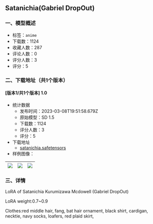 ## Satanichia(Gabriel DropOut)
### 一、模型概述

- 标签：`anime`
- 下载数：1124
- 收藏人数：287
- 评论人数：0
- 评分人数：3
- 评分：5

### 二、下载地址（共1个版本）

#### [版本1/共1个版本] 1.0

- 统计数据
  - 发布时间：2023-03-08T19:51:58.679Z
  - 原始模型：SD 1.5
  - 下载数：1124
  - 评分人数：3
  - 评分：5
- 下载地址
  - [satanichia.safetensors](https://civitai.com/api/download/models/20196)
- 样例图像：

| <img src="https://image.civitai.com/xG1nkqKTMzGDvpLrqFT7WA/91bcd047-32fa-4027-d527-4fabf4f83400/width=450/213514.jpeg" /> | <img src="https://image.civitai.com/xG1nkqKTMzGDvpLrqFT7WA/32c0c22e-4533-4018-e3f5-673beb60cc00/width=450/213512.jpeg" /> | <img src="https://image.civitai.com/xG1nkqKTMzGDvpLrqFT7WA/0b66a8f9-9462-4a9b-6693-9805127b0900/width=450/213510.jpeg" /> |
| ---- | ---- | ---- |


### 三、详情
<p>LoRA of Satanichia Kurumizawa Mcdowell (Gabriel DropOut)</p><p></p><p>LoRA weight:0.7~0.9</p><p>Clothes:red middle hair, fang, bat hair ornament, black shirt, cardigan, necktie, navy socks, loafers, red plaid skirt,</p>